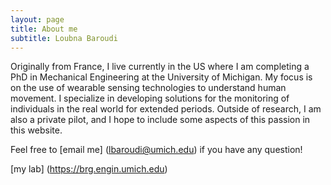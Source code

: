 ```yaml
---
layout: page
title: About me
subtitle: Loubna Baroudi
---
```


Originally from France, I live currently in the US where I am completing a PhD in Mechanical Engineering at the University of Michigan. My focus is on the use of wearable sensing technologies to understand human movement. I specialize in developing solutions for the monitoring of individuals in the real world for extended periods. 
Outside of research, I am also a private pilot, and I hope to include some aspects of this passion in this website.  

Feel free to [email me] (lbaroudi@umich.edu) if you have any question!

[my lab] (https://brg.engin.umich.edu) 


